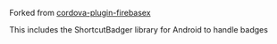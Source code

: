 Forked from [cordova-plugin-firebasex](https://github.com/dpa99c/cordova-plugin-firebasex)

This includes the ShortcutBadger library for Android to handle badges
